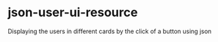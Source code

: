 # json-user-ui-resource
Displaying the users in different cards by the click of a button using json
